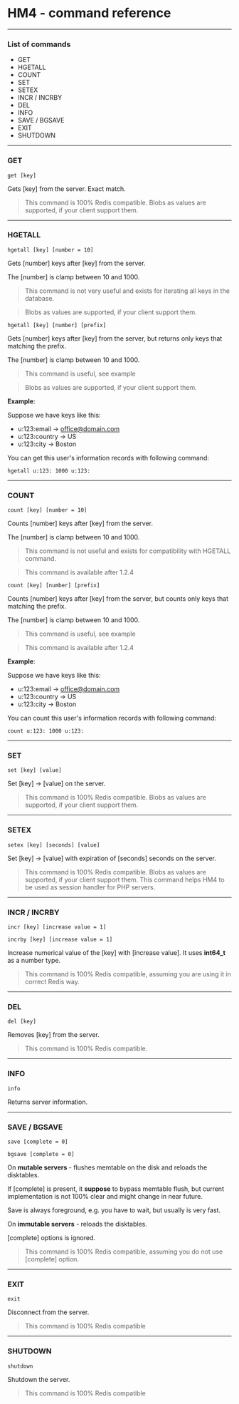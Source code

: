 HM4 - command reference
=====================================================

---
### List of commands

-   GET
-   HGETALL
-   COUNT
-   SET
-   SETEX
-   INCR / INCRBY
-   DEL
-   INFO
-   SAVE / BGSAVE
-   EXIT
-   SHUTDOWN

---
### GET

``get [key]``

Gets [key] from the server. Exact match.

> This command is 100% Redis compatible.
> Blobs as values are supported, if your client support them.

---
### HGETALL

``hgetall [key] [number = 10]``

Gets [number] keys after [key] from the server.

The [number] is clamp between 10 and 1000.

> This command is not very useful and exists for iterating all keys in the database.

> Blobs as values are supported, if your client support them.

``hgetall [key] [number] [prefix]``

Gets [number] keys after [key] from the server, but returns only keys that matching the prefix.

The [number] is clamp between 10 and 1000.

> This command is useful, see example

> Blobs as values are supported, if your client support them.

__Example__:

Suppose we have keys like this:

- u:123:email -> office@domain.com
- u:123:country -> US
- u:123:city -> Boston

You can get this user's information records with following command:

``hgetall u:123: 1000 u:123:``

---
### COUNT

``count [key] [number = 10]``

Counts [number] keys after [key] from the server.

The [number] is clamp between 10 and 1000.

> This command is not useful and exists for compatibility with HGETALL command.

> This command is available after 1.2.4


``count [key] [number] [prefix]``

Counts [number] keys after [key] from the server, but counts only keys that matching the prefix.

The [number] is clamp between 10 and 1000.

> This command is useful, see example

> This command is available after 1.2.4

__Example__:

Suppose we have keys like this:

- u:123:email -> office@domain.com
- u:123:country -> US
- u:123:city -> Boston

You can count this user's information records with following command:

``count u:123: 1000 u:123:``

---
### SET

``set [key] [value]``

Set [key] -> [value] on the server.

> This command is 100% Redis compatible.
> Blobs as values are supported, if your client support them.

---
### SETEX

``setex [key] [seconds] [value]``

Set [key] -> [value] with expiration of [seconds] seconds on the server.

> This command is 100% Redis compatible.
> Blobs as values are supported, if your client support them.
> This command helps HM4 to be used as session handler for PHP servers.

---
### INCR / INCRBY

``incr [key] [increase value = 1]``

``incrby [key] [increase value = 1]``

Increase numerical value of the [key] with  [increase value]. It uses __int64_t__ as a number type.

> This command is 100% Redis compatible, assuming you are using it in correct Redis way.

---
### DEL

``del [key]``

Removes [key] from the server.

> This command is 100% Redis compatible.

---
### INFO

``info``

Returns server information.

---
### SAVE / BGSAVE

``save [complete = 0]``

``bgsave [complete = 0]``

On __mutable servers__ - flushes memtable on the disk and reloads the disktables.

If [complete] is present, it __suppose__ to bypass memtable flush, but current implementation is not 100% clear and might change in near future.

Save is always foreground, e.g. you have to wait, but usually is very fast.

On __immutable servers__ - reloads the disktables.

[complete] options is ignored.


> This command is 100% Redis compatible, assuming you do not use [complete] option.

---
### EXIT

``exit``

Disconnect from the server.

> This command is 100% Redis compatible

---
### SHUTDOWN

``shutdown``

Shutdown the server.

> This command is 100% Redis compatible

